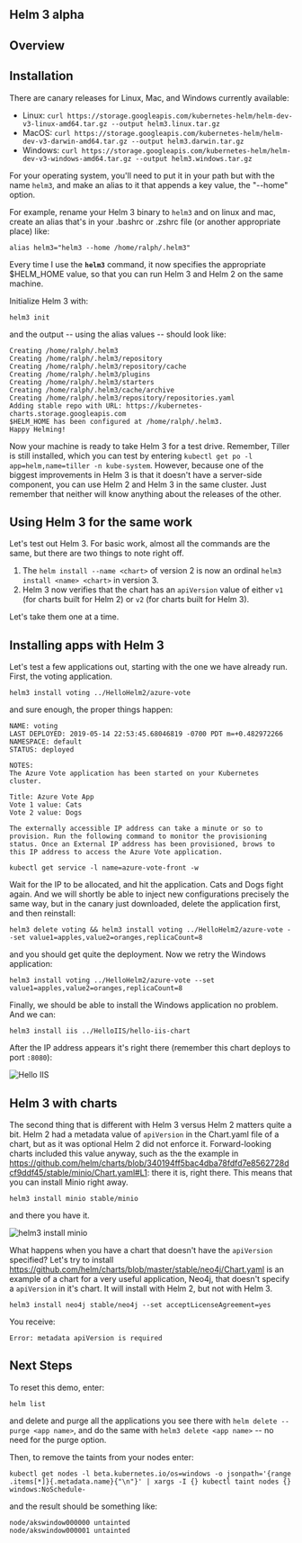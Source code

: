 ## Helm 3 alpha

## Overview

## Installation
There are canary releases for Linux, Mac, and Windows currently available:

- Linux: `curl https://storage.googleapis.com/kubernetes-helm/helm-dev-v3-linux-amd64.tar.gz --output helm3.linux.tar.gz`
- MacOS: `curl https://storage.googleapis.com/kubernetes-helm/helm-dev-v3-darwin-amd64.tar.gz --output helm3.darwin.tar.gz`
- Windows: `curl https://storage.googleapis.com/kubernetes-helm/helm-dev-v3-windows-amd64.tar.gz --output helm3.windows.tar.gz`

For your operating system, you'll need to put it in your path but with the name `helm3`, and make an alias to it that appends a key value, the "--home" option.

For example, rename your Helm 3 binary to `helm3` and on linux and mac, create an alias that's in your .bashrc or .zshrc file (or another appropriate place) like:

    alias helm3="helm3 --home /home/ralph/.helm3"

Every time I use the **`helm3`** command, it now specifies the appropriate $HELM_HOME value, so that you can run Helm 3 and Helm 2 on the same machine.

Initialize Helm 3 with:

    helm3 init

and the output -- using the alias values -- should look like:

    Creating /home/ralph/.helm3 
    Creating /home/ralph/.helm3/repository 
    Creating /home/ralph/.helm3/repository/cache 
    Creating /home/ralph/.helm3/plugins 
    Creating /home/ralph/.helm3/starters 
    Creating /home/ralph/.helm3/cache/archive 
    Creating /home/ralph/.helm3/repository/repositories.yaml 
    Adding stable repo with URL: https://kubernetes-charts.storage.googleapis.com 
    $HELM_HOME has been configured at /home/ralph/.helm3.
    Happy Helming!

Now your machine is ready to take Helm 3 for a test drive. Remember, Tiller is still installed, which you can test by entering `kubectl get po -l app=helm,name=tiller -n kube-system`. However, because one of the biggest improvements in Helm 3 is that it doesn't have a server-side component, you can use Helm 2 and Helm 3 in the same cluster. Just remember that neither will know anything about the releases of the other. 

## Using Helm 3 for the same work 

Let's test out Helm 3. For basic work, almost all the commands are the same, but there are two things to note right off. 
1. The `helm install --name <chart>` of version 2 is now an ordinal `helm3 install <name> <chart>` in version 3.
2. Helm 3 now verifies that the chart has an `apiVersion` value of either `v1` (for charts built for Helm 2) or `v2` (for charts built for Helm 3). 

Let's take them one at a time.

## Installing apps with Helm 3

Let's test a few applications out, starting with the one we have already run. First, the voting application.

    helm3 install voting ../HelloHelm2/azure-vote

and sure enough, the proper things happen:

    NAME: voting
    LAST DEPLOYED: 2019-05-14 22:53:45.68046819 -0700 PDT m=+0.482972266
    NAMESPACE: default
    STATUS: deployed

    NOTES:
    The Azure Vote application has been started on your Kubernetes cluster.

    Title: Azure Vote App
    Vote 1 value: Cats
    Vote 2 value: Dogs

    The externally accessible IP address can take a minute or so to provision. Run the following command to monitor the provisioning status. Once an External IP address has been provisioned, brows to this IP address to access the Azure Vote application.

    kubectl get service -l name=azure-vote-front -w

Wait for the IP to be allocated, and hit the application. Cats and Dogs fight again. And we will shortly be able to inject new configurations precisely the same way, but in the canary just downloaded, delete the application first, and then reinstall:

    helm3 delete voting && helm3 install voting ../HelloHelm2/azure-vote --set value1=apples,value2=oranges,replicaCount=8

and you should get quite the deployment. Now we retry the Windows application:

    helm3 install voting ../HelloHelm2/azure-vote --set value1=apples,value2=oranges,replicaCount=8

Finally, we should be able to install the Windows application no problem. And we can:

    helm3 install iis ../HelloIIS/hello-iis-chart

After the IP address appears it's right there (remember this chart deploys to port `:8080`):

![Hello IIS](../media/helloiis-helm3.png)


## Helm 3 with charts
The second thing that is different with Helm 3 versus Helm 2 matters quite a bit. Helm 2 had a metadata value of `apiVersion` in the Chart.yaml file of a chart, but as it was optional Helm 2 did not enforce it. Forward-looking charts included this value anyway, such as the the example in https://github.com/helm/charts/blob/340194ff5bac4dba78fdfd7e8562728dcf9ddf45/stable/minio/Chart.yaml#L1: there it is, right there. This means that you can install Minio right away.

    helm3 install minio stable/minio

and there you have it. 

![helm3 install minio](../media/helm3-install-minio.png)

What happens when you have a chart that doesn't have the `apiVersion` specified? Let's try to install https://github.com/helm/charts/blob/master/stable/neo4j/Chart.yaml is an example of a chart for a very useful application, Neo4j, that doesn't specify a `apiVersion` in it's chart. It will install with Helm 2, but not with Helm 3.

    helm3 install neo4j stable/neo4j --set acceptLicenseAgreement=yes

You receive: 

    Error: metadata apiVersion is required


## Next Steps

To reset this demo, enter:

    helm list

and delete and purge all the applications you see there with `helm delete --purge <app name>`, and do the same with `helm3 delete <app name>` -- no need for the purge option.

Then, to remove the taints from your nodes enter:

    kubectl get nodes -l beta.kubernetes.io/os=windows -o jsonpath='{range .items[*]}{.metadata.name}{"\n"}' | xargs -I {} kubectl taint nodes {} windows:NoSchedule-

and the result should be something like:

    node/akswindow000000 untainted
    node/akswindow000001 untainted



